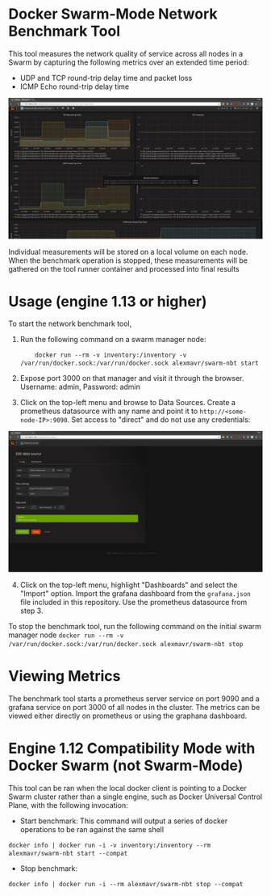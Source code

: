 Docker Swarm-Mode Network Benchmark Tool
=======================================

This tool measures the network quality of service across all nodes in a Swarm by
capturing the following metrics over an extended time period:
- UDP and TCP round-trip delay time and packet loss 
- ICMP Echo round-trip delay time

![Example Dashboard](./dashboard.png)

Individual measurements will be stored on a local volume on each node. When the
benchmark operation is stopped, these measurements will be gathered on the tool
runner container and processed into final results

Usage (engine 1.13 or higher)
=============================

To start the network benchmark tool, 

1) Run the following command on a swarm manager node:
	```
		docker run --rm -v inventory:/inventory -v /var/run/docker.sock:/var/run/docker.sock alexmavr/swarm-nbt start
	```

2) Expose port 3000 on that manager and visit it through the browser. Username:
admin, Password: admin

3) Click on the top-left menu and browse to Data Sources. Create a prometheus
datasource with any name and point it to `http://<some-node-IP>:9090`. Set
access to "direct" and do not use any credentials:

![Data Source Configuration](./datasource.png) 

4) Click on the top-left menu, highlight "Dashboards" and select the "Import"
option. Import the grafana dashboard from the `grafana.json` file included in
this repository. Use the prometheus datasource from step 3.

To stop the benchmark tool, run the following command on the initial swarm
manager node
	```
		docker run --rm -v /var/run/docker.sock:/var/run/docker.sock alexmavr/swarm-nbt stop  
	```

Viewing Metrics 
===============

The benchmark tool starts a prometheus server service on port 9090 and a grafana
service on port 3000 of all nodes in the cluster. The metrics can be viewed
either directly on prometheus or using the graphana dashboard.

Engine 1.12 Compatibility Mode with Docker Swarm (not Swarm-Mode)
====================================================

This tool can be ran when the local docker client is pointing to a Docker Swarm
cluster rather than a single engine, such as Docker Universal Control Plane,
with the following invocation:

* Start benchmark: This command will output a series of docker operations to be
  ran against the same shell
```
docker info | docker run -i -v inventory:/inventory --rm alexmavr/swarm-nbt start --compat
```

* Stop benchmark: 
```
docker info | docker run -i --rm alexmavr/swarm-nbt stop --compat
```



